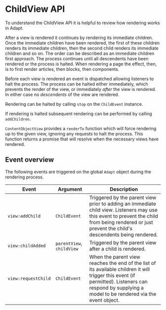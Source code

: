 # ChildView API

To understand the ChildView API it is helpful to review how rendering works in Adapt.

After a view is rendered it continues by rendering its immediate children. Once the immediate children have been rendered, the first of these children renders its immediate children, then the second child renders its immediate children and so on. The order can be described as an immediate children first approach. The process continues until all descendents have been rendered or the process is halted. When rendering a page the effect, then, is to first render articles, then blocks, then components.

Before each view is rendered an event is dispatched allowing listeners to halt the process. The process can be halted either immediately, which prevents the render of the view, or immediately _after_ the view is rendered. In either case no _descendents_ of the view are rendered.

Rendering can be halted by calling `stop` on the `ChildEvent` instance.

If rendering is halted subsequent rendering can be performed by calling `addChildren`.

`ContentObjectView` provides a `renderTo` function which will force rendering up to the given view, ignoring any requests to halt the process. This function returns a promise that will resolve when the necessary views have rendered.

## Event overview

The following events are triggered on the global `Adapt` object during the rendering process.

Event | Argument | Description
----- | -------- | -----------
`view:addChild` | `ChildEvent` | Triggered by the parent view prior to adding an immediate child view. Listeners may use this event to prevent the child from being rendered or just prevent the child's descendents being rendered.
`view:childAdded` | `parentView`, `childView` | Triggered by the parent view after a child is rendered.
`view:requestChild` | `ChildEvent` | When the parent view reaches the end of the list of its available children it will trigger this event (if permitted). Listeners can respond by supplying a model to be rendered via the event object.
